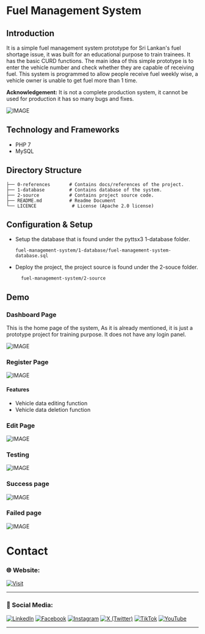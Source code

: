 # Fuel Management System

## Introduction

It is a simple fuel management system prototype for Sri Lankan's fuel shortage issue, it was built for an educational purpose to train trainees. It has the basic CURD functions. The main idea of this simple prototype is to enter the vehicle number and check whether they are capable of receiving fuel. This system is programmed to allow people receive fuel weekly wise, a vehicle owner is unable to get fuel more than 1 time.

**Acknowledgement:** It is not a complete production system, it cannot be used for production it has so many bugs and fixes.


![IMAGE](0-references/0-readme-github-content/banner-image.jpg)


## Technology and Frameworks

- PHP 7
- MySQL

## Directory Structure

```
├── 0-references       # Contains docs/references of the project.
├── 1-database         # Contains database of the system.
├── 2-source           # Contains project source code.    
├── README.md          # Readme Document
└── LICENCE             # License (Apache 2.0 license)

```

## Configuration & Setup

- Setup the database that is found under the  pyttsx3 1-database folder.

  ```
  fuel-management-system/1-database/fuel-management-system-database.sql
  ```

- Deploy the project, the project source is found under the 2-souce folder.

  ```
    fuel-management-system/2-source
  ```


## Demo

### Dashboard Page

This is the home page of the system, As it is already mentioned, it is just a prototype project for training purpose. It does not have any login panel.

![IMAGE](0-references/0-readme-github-content/0-home-page.jpg)

### Register Page


![IMAGE](0-references/0-readme-github-content/2-register-page.jpg)

#### Features

- Vehicle data editing function
- Vehicle data deletion function

### Edit Page

![IMAGE](0-references/0-readme-github-content/3-edit-page.jpg)

### Testing

![IMAGE](0-references/0-readme-github-content/usage.jpg)

### Success page

![IMAGE](0-references/0-readme-github-content/4-fuel-success-page.jpg)


### Failed page

![IMAGE](0-references/0-readme-github-content/5-fuel-failed-page.jpg)


# Contact

### 🌐 Website:
[![Visit](https://img.shields.io/badge/Visit%3A%20www.mpowerr.com-%23007ACC?style=flat&logo=google-chrome&logoColor=white&labelWidth=200)](https://www.mpowerr.com)

---

### 📱 Social Media:

[![LinkedIn](https://img.shields.io/badge/LinkedIn-%230077B5?style=for-the-badge&logo=linkedin&logoColor=white)](https://www.linkedin.com/company/mpowerr-info)
[![Facebook](https://img.shields.io/badge/Facebook-%231877F2?style=for-the-badge&logo=facebook&logoColor=white)](https://www.facebook.com/mpowerr.info)
[![Instagram](https://img.shields.io/badge/Instagram-%23E4405F?style=for-the-badge&logo=instagram&logoColor=white)](https://www.instagram.com/mpowerr.info)
[![X (Twitter)](https://img.shields.io/badge/X-%231DA1F2?style=for-the-badge&logo=x&logoColor=white)](https://x.com/MpowerrInfo)
[![TikTok](https://img.shields.io/badge/TikTok-%23000000?style=for-the-badge&logo=tiktok&logoColor=white)](https://www.tiktok.com/@mpowerr.info)
[![YouTube](https://img.shields.io/badge/YouTube-%23FF0000?style=for-the-badge&logo=youtube&logoColor=white)](https://www.youtube.com/@mpowerrinfo)

---

